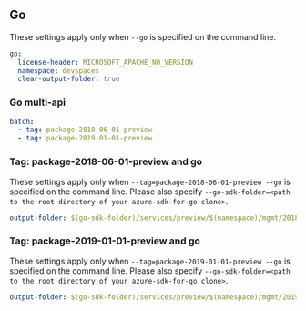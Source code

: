 ## Go

These settings apply only when `--go` is specified on the command line.

``` yaml $(go)
go:
  license-header: MICROSOFT_APACHE_NO_VERSION
  namespace: devspaces
  clear-output-folder: true
```

### Go multi-api

``` yaml $(go) && $(multiapi)
batch:
  - tag: package-2018-06-01-preview
  - tag: package-2019-01-01-preview
```

### Tag: package-2018-06-01-preview and go

These settings apply only when `--tag=package-2018-06-01-preview --go` is specified on the command line.
Please also specify `--go-sdk-folder=<path to the root directory of your azure-sdk-for-go clone>`.

``` yaml $(tag) == 'package-2018-06-01-preview' && $(go)
output-folder: $(go-sdk-folder)/services/preview/$(namespace)/mgmt/2018-06-01-preview/$(namespace)
```

### Tag: package-2019-01-01-preview and go

These settings apply only when `--tag=package-2019-01-01-preview --go` is specified on the command line.
Please also specify `--go-sdk-folder=<path to the root directory of your azure-sdk-for-go clone>`.

``` yaml $(tag) == 'package-2019-01-01-preview' && $(go)
output-folder: $(go-sdk-folder)/services/preview/$(namespace)/mgmt/2019-01-01-preview/$(namespace)
```